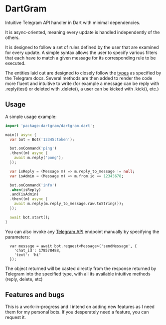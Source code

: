# DartGram

Intuitive Telegram API handler in Dart with minimal dependencies.

It is async-oriented, meaning every update is handled independently of the others.

It is designed to follow a set of rules defined by the user that are examined for every update. A simple syntax allows the user to specify various filters that each have to match a given message for its corresponding rule to be executed.

The entities laid out are designed to closely follow the [types](https://core.telegram.org/bots/api#available-types) as specified by the Telegram docs. Several methods are then added to render the code more fluent and intuitive to write (for example a message can be reply with .reply(test) or deleted with .delete(), a user can be kicked with .kick(), etc.)

## Usage

A simple usage example:

```dart
import 'package:dartgram/dartgram.dart';

main() async {
  var bot = Bot('12345:token');

  bot.onCommand('ping')
  .then((m) async {
    await m.reply('pong');
  });

  var isReply = (Message m) => m.reply_to_message != null;
  var isAdmin = (Message m) => m.from.id == 12345678;

  bot.onCommand('info')
  .when(isReply)
  .and(isAdmin)
  .then((m) async {
    await m.reply(m.reply_to_message.raw.toString());
  });

  await bot.start();
}
```

You can also invoke any [Telegram API](https://core.telegram.org/bots/api) endpoint manually by specifying the parameters:

```
  var message = await bot.request<Message>('sendMessage', {
    'chat_id': 178578488,
    'text': 'hi'
  });
```

The object returned will be casted directly from the response returned by Telegram into the specified type, with all its available intuitive methods (reply, delete, etc)

## Features and bugs

This is a work-in-progress and I intend on adding new features as I need them for my personal bots. If you desperately need a feature, you can request it.